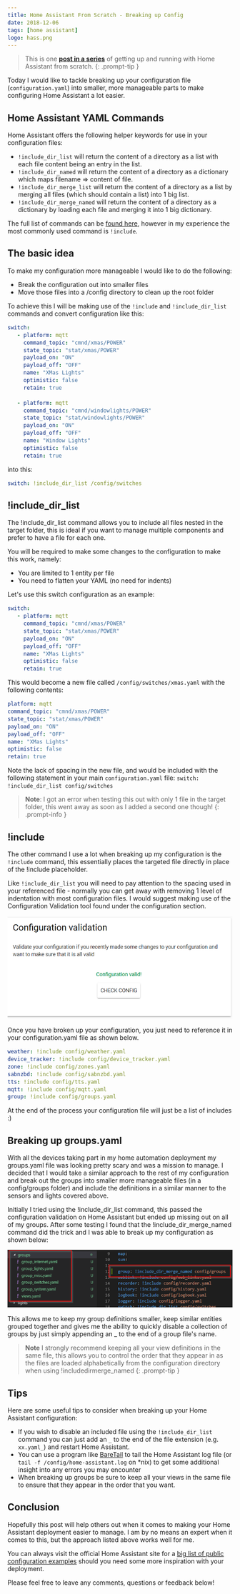 ```yaml
---
title: Home Assistant From Scratch - Breaking up Config
date: 2018-12-06
tags: [home assistant]
logo: hass.png
---
```


> This is one **[post in a series](https://www.richardn.ca/posts/HomeAssistantFromScratchInstallation/)** of getting up and running with Home Assistant from scratch.
{: .prompt-tip }

Today I would like to tackle breaking up your configuration file (`configuration.yaml`) into smaller, more manageable parts to make configuring Home Assistant a lot easier.

## Home Assistant YAML Commands
Home Assistant offers the following helper keywords for use in your configuration files:

- `!include_dir_list` will return the content of a directory as a list with each file content being an entry in the list.
- `!include_dir_named` will return the content of a directory as a dictionary which maps filename => content of file.
- `!include_dir_merge_list` will return the content of a directory as a list by merging all files (which should contain a list) into 1 big list.
- `!include_dir_merge_named` will return the content of a directory as a dictionary by loading each file and merging it into 1 big dictionary.

The full list of commands can be [found here](https://www.home-assistant.io/docs/configuration/splitting_configuration/), however in my experience the most commonly used command is `!include`.

## The basic idea
To make my configuration more manageable I would like to do the following:

- Break the configuration out into smaller files
- Move those files into a /config directory to clean up the root folder

To achieve this I will be making use of the `!include` and `!include_dir_list` commands and convert configuration like this:

```yaml
switch:
   - platform: mqtt
     command_topic: "cmnd/xmas/POWER"
     state_topic: "stat/xmas/POWER"
     payload_on: "ON"
     payload_off: "OFF"
     name: "XMas Lights"
     optimistic: false
     retain: true

   - platform: mqtt
     command_topic: "cmnd/windowlights/POWER"
     state_topic: "stat/windowlights/POWER"
     payload_on: "ON"
     payload_off: "OFF"
     name: "Window Lights"
     optimistic: false
     retain: true
```

into this:

```yaml
switch: !include_dir_list /config/switches
```

## !include_dir_list
The !include_dir_list command allows you to include all files nested in the target folder, this is ideal if you want to manage multiple components and prefer to have a file for each one.

You will be required to make some changes to the configuration to make this work, namely:

- You are limited to 1 entity per file
- You need to flatten your YAML (no need for indents)

Let's use this switch configuration as an example:

```yaml
switch:
   - platform: mqtt
     command_topic: "cmnd/xmas/POWER"
     state_topic: "stat/xmas/POWER"
     payload_on: "ON"
     payload_off: "OFF"
     name: "XMas Lights"
     optimistic: false
     retain: true
```

This would become a new file called `/config/switches/xmas.yaml` with the following contents:

```yaml
platform: mqtt
command_topic: "cmnd/xmas/POWER"
state_topic: "stat/xmas/POWER"
payload_on: "ON"
payload_off: "OFF"
name: "XMas Lights"
optimistic: false
retain: true
```

Note the lack of spacing in the new file, and would be included with the following statement in your main `configuration.yaml` file: `switch: !include_dir_list config/switches`

> **Note**: I got an error when testing this out with only 1 file in the target folder, this went away as soon as I added a second one though!
{: .prompt-info }

## !include
The other command I use a lot when breaking up my configuration is the `!include` command, this essentially places the targeted file directly in place of the !include placeholder.

Like `!include_dir_list` you will need to pay attention to the spacing used in your referenced file - normally you can get away with removing 1 level of indentation with most configuration files. I would suggest making use of the Configuration Validation tool found under the configuration section.

<img src="./001.png" alt="" />

Once you have broken up your configuration, you just need to reference it in your configuration.yaml file as shown below.

```yaml
weather: !include config/weather.yaml
device_tracker: !include config/device_tracker.yaml
zone: !include config/zones.yaml
sabnzbd: !include config/sabnzbd.yaml
tts: !include config/tts.yaml
mqtt: !include config/mqtt.yaml
group: !include config/groups.yaml
```

At the end of the process your configuration file will just be a list of includes :)

## Breaking up groups.yaml
With all the devices taking part in my home automation deployment my groups.yaml file was looking pretty scary and was a mission to manage. I decided that I would take a similar approach to the rest of my configuration and break out the groups into smaller more manageable files (in a config/groups folder) and include the definitions in a similar manner to the sensors and lights covered above.

Initially I tried using the !include_dir_list command, this passed the configuration validation on Home Assistant but ended up missing out on all of my groups. After some testing I found that the !include_dir_merge_named command did the trick and I was able to break up my configuration as shown below:

<img src="./002.png" alt="" />

This allows me to keep my group definitions smaller, keep similar entities grouped together and gives me the ability to quickly disable a collection of groups by just simply appending an _ to the end of a group file's name.

> **Note** I strongly recommend keeping all your view definitions in the same file, this allows you to control the order that they appear in as the files are loaded alphabetically from the configuration directory when using !includedirmerge_named
{: .prompt-tip }

## Tips
Here are some useful tips to consider when breaking up your Home Assistant configuration:

- If you wish to disable an included file using the `!include_dir_list` command you can just add an `_` to the end of the file extension (e.g. `xx.yaml_`) and restart Home Assistant.
- You can use a program like [BareTail](https://www.baremetalsoft.com/baretail/) to tail the Home Assistant log file (or `tail -f /config/home-assistant.log` on *nix) to get some additional insight into any errors you may encounter
- When breaking up groups be sure to keep all your views in the same file to ensure that they appear in the order that you want.

## Conclusion
Hopefully this post will help others out when it comes to making your Home Assistant deployment easier to manage. I am by no means an expert when it comes to this, but the approach listed above works well for me.

You can always visit the official Home Assistant site for a [big list of public configuration examples](https://www.home-assistant.io/examples#example-configurationyaml) should you need some more inspiration with your deployment.

Please feel free to leave any comments, questions or feedback below!
